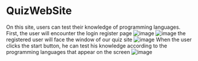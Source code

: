 # QuizWebSite
On this site, users can test their knowledge of programming languages. First, the user will encounter the login register page
![image](https://github.com/ElnurAliyev07/QuizWebSite/assets/115114253/474423dc-1fca-4cb2-9fcb-ec9bd10739ee)
![image](https://github.com/ElnurAliyev07/QuizWebSite/assets/115114253/44437bc8-2dc6-40a2-92b1-038e143de098)
the registered user will face the window of our quiz site
![image](https://github.com/ElnurAliyev07/QuizWebSite/assets/115114253/dd22825d-2327-468f-85fa-859f413d66c1)
When the user clicks the start button, he can test his knowledge according to the programming languages that appear on the screen
![image](https://github.com/ElnurAliyev07/QuizWebSite/assets/115114253/ab977140-ec2d-42bd-90b4-027cfe15ca9a)
